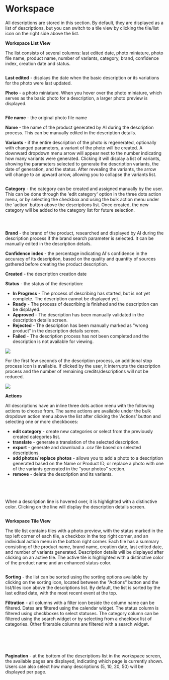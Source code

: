 # Workspace

All descriptions are stored in this section. By default, they are displayed as a list of descriptions, but you can switch to a tile view by clicking the tile/list icon on the right side above the list.

**Workspace List View**

The list consists of several columns: last edited date, photo miniature, photo file name, product name, number of variants, category, brand, confidence index, creation date and status.

<figure><img src="../../.gitbook/assets/Screenshot 2024-08-08 183226.png" alt=""><figcaption></figcaption></figure>

**Last edited** - displays the date when the basic description or its variations for the photo were last updated.

**Photo** - a photo miniature. When you hover over the photo miniature, which serves as the basic photo for a description, a larger photo preview is displayed.

<figure><img src="../../.gitbook/assets/unnamed.png" alt=""><figcaption></figcaption></figure>

**File name** - the original photo file name

**Name** - the name of the product generated by AI during the description process. This can be manually edited in the description details.

**Variants** - if the entire description of the photo is regenerated, optionally with changed parameters, a variant of the photo will be created. A downward dropdown menu arrow will appear next to the number indicating how many variants were generated. Clicking it will display a list of variants, showing the parameters selected to generate the description variants, the date of generation, and the status. After revealing the variants, the arrow will change to an upward arrow, allowing you to collapse the variants list.

<figure><img src="../../.gitbook/assets/Screenshot 2024-08-09 154038.png" alt=""><figcaption></figcaption></figure>

**Category** - the category can be created and assigned manually by the user. This can be done through the 'edit category' option in the three dots action menu, or by selecting the checkbox and using the bulk action menu under the 'action' button above the descriptions list. Once created, the new category will be added to the category list for future selection.

<figure><img src="../../.gitbook/assets/Screenshot 2024-08-09 154706.png" alt=""><figcaption></figcaption></figure>

<figure><img src="../../.gitbook/assets/image (2).png" alt=""><figcaption></figcaption></figure>



<figure><img src="../../.gitbook/assets/unnamed (1).png" alt=""><figcaption></figcaption></figure>

**Brand** - the brand of the product, researched and displayed by AI during the description process if the brand search parameter is selected. It can be manually edited in the description details.

**Confidence index** - the percentage indicating AI's confidence in the accuracy of its description, based on the quality and quantity of sources gathered before creating the product description.

**Created** - the description creation date

**Status** - the status of the description:

* **In Progress** - The process of describing has started, but is not yet complete. The description cannot be displayed yet.
* **Ready** - The process of describing is finished and the description can be displayed.
* **Approved** - The description has been manually validated in the description details screen.
* **Rejected** - The description has been manually marked as "wrong product" in the description details screen.
* **Failed** - The description process has not been completed and the description is not available for viewing.

![](https://lh7-us.googleusercontent.com/docsz/AD_4nXc8Jah_74odIiyp1e7C7CY-etS5NpXm7YBV7G9dG-AnEmaHfiSpGfAZMIUwKs9tl7wlMzcqBmFf5pqDrPVLm211BW1CrYCyozMqToczpwFSDcTv8TvAW5kCmq7P9AsgfxiN03jfSKUfZwFcYsYe5BIH9366?key=zk1bjl61d1IQ7xZINS9EYQ)

For the first few seconds of the description process, an additional stop process icon is available. If clicked by the user, it interrupts the description process and the number of remaining credits/descriptions will not be reduced.

![](https://lh7-us.googleusercontent.com/docsz/AD_4nXea0ASKPVok3y0U8H3DbrNqv9BMeu0sznNn5ptg_ZjC5Mh4gRODCx1sGZnlFsW1xBiz5OeUJbqAgcaZRqHiYx2xfcKjzd6W4b9SUYd4vyUsMZW-ir1YADQ-tb6gBJAFJczTYFwDBO2Jl4WQi8lkcZcY6zH_?key=zk1bjl61d1IQ7xZINS9EYQ)



**Actions**

All descriptions have an inline three dots action menu with the following actions to choose from. The same actions are available under the bulk dropdown action menu above the list after clicking the 'Actions' button and selecting one or more checkboxes:

* **edit category** - create new categories or select from the previously created categories list.
* **translate** - generate a translation of the selected description.
* **export** - generate and download a .csv file based on selected descriptions.
* **add photos/ replace photos** - allows you to add a photo to a description generated based on the Name or Product ID, or replace a photo with one of the variants generated in the “your photos” section.
* **remove** - delete the description and its variants.

<figure><img src="../../.gitbook/assets/Screenshot 2024-08-09 165014.png" alt=""><figcaption></figcaption></figure>

<figure><img src="../../.gitbook/assets/Screenshot 2024-08-09 165506 (1).png" alt=""><figcaption></figcaption></figure>

<figure><img src="../../.gitbook/assets/image (4).png" alt=""><figcaption></figcaption></figure>

<div data-full-width="true"><figure><img src="https://lh7-us.googleusercontent.com/docsz/AD_4nXehE66ScwsXsm_5gSuzkEGpCUDWo4CSHfJOVyWS_QLYfmeQV1CXVKYUq40uScPkZgFYap50SqmtClIlRgyuvIGKlXa6mjVlciJltUoiNeM7e2LzlOwxkJqnfOV09D2K-6mFtQ0i0DhCv8yPsuh9CRM-JyDV?key=zk1bjl61d1IQ7xZINS9EYQ" alt=""><figcaption></figcaption></figure></div>

When a description line is hovered over, it is highlighted with a distinctive color. Clicking on the line will display the description details screen.

<figure><img src="../../.gitbook/assets/Screenshot 2024-08-09 170239.png" alt=""><figcaption></figcaption></figure>

**Workspace Tile View**

The tile list contains tiles with a photo preview, with the status marked in the top left corner of each tile, a checkbox in the top right corner, and an individual action menu in the bottom right corner. Each tile has a summary consisting of the product name, brand name, creation date, last edited date, and number of variants generated. Description details will be displayed after clicking on an active tile. The active tile is highlighted with a distinctive color of the product name and an enhanced status color.

<figure><img src="../../.gitbook/assets/Screenshot 2024-08-09 170050.png" alt=""><figcaption></figcaption></figure>

**Sorting** - the list can be sorted using the sorting options available by clicking on the sorting icon, located between the "Actions" button and the list/tiles icon above the descriptions list. By default, the list is sorted by the last edited date, with the most recent event at the top.

&#x20;

**Filtration** - all columns with a filter icon beside the column name can be filtered. Dates are filtered using the calendar widget. The status column is filtered using checkboxes to select statuses. The category column can be filtered using the search widget or by selecting from a checkbox list of categories. Other filterable columns are filtered with a search widget.

<figure><img src="../../.gitbook/assets/flltration (1).png" alt=""><figcaption></figcaption></figure>



<figure><img src="../../.gitbook/assets/unnamed (2).png" alt=""><figcaption></figcaption></figure>



<figure><img src="../../.gitbook/assets/unnamed (3).png" alt=""><figcaption></figcaption></figure>



<figure><img src="../../.gitbook/assets/unnamed (4).png" alt=""><figcaption></figcaption></figure>



<figure><img src="../../.gitbook/assets/unnamed (5).png" alt=""><figcaption></figcaption></figure>

**Pagination** - at the bottom of the descriptions list in the workspace screen, the available pages are displayed, indicating which page is currently shown. Users can also select how many descriptions (5, 10, 20, 50) will be displayed per page.

<figure><img src="../../.gitbook/assets/pagination.png" alt=""><figcaption></figcaption></figure>

&#x20;
